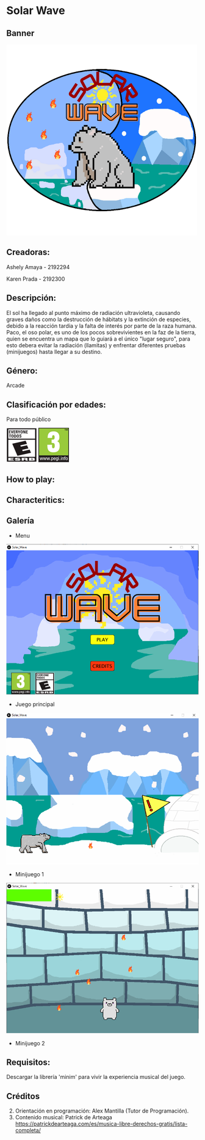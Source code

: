 # Solar Wave
## Banner 
![solarwave](solarwave.png)
## Creadoras:

Ashely Amaya - 2192294

Karen Prada - 2192300

## Descripción:
El sol ha llegado al punto máximo de radiación ultravioleta, causando graves daños como la destrucción de 
hábitats y la extinción de especies, debido a la reacción tardia y la falta de interés por parte de la raza 
humana. Paco, el oso polar, es uno de los pocos sobrevivientes en la faz de la tierra, quien se encuentra un 
mapa que lo guiará a el único "lugar seguro", para esto debera evitar la radiación (llamitas) y enfrentar 
diferentes pruebas (minijuegos) hasta llegar a su destino.
## Género: 
Arcade 
## Clasificación por edades:
Para todo público

![pegit](pegit.png)
![pegi3](pegi3.png)
## How to play:
## Characteritics:
## Galería
- Menu 

![menu](menu.PNG)

- Juego principal

![juegop](juegop.png)

- Minijuego 1

![mini](mini1.png)

- Minijuego 2

## Requisitos:
Descargar la librería 'minim' para vivir la experiencia musical del juego.

## Créditos
2. Orientación en programación: Alex Mantilla (Tutor de Programación).
3. Contenido musical: Patrick de Arteaga https://patrickdearteaga.com/es/musica-libre-derechos-gratis/lista-completa/
